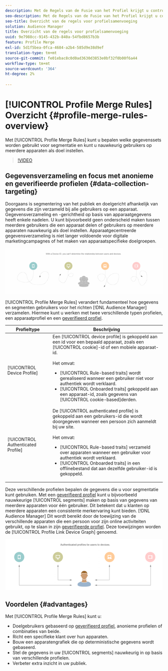 ```yaml
---
description: Met de Regels van de Fusie van het Profiel krijgt u controle over de gegevensreeksen die voor segmentatie worden gebruikt en kan een persoon over veelvoudige apparaten nauwkeurig richten.
seo-description: Met de Regels van de Fusie van het Profiel krijgt u controle over de gegevensreeksen die voor segmentatie worden gebruikt en kan een persoon over veelvoudige apparaten nauwkeurig richten.
seo-title: Overzicht van de regels voor profielsamenvoeging
solution: Audience Manager
title: Overzicht van de regels voor profielsamenvoeging
uuid: 9e7988cc-9145-432b-840a-54fbd8657b3b
feature: Profile Merge
exl-id: 5d1f5bea-0fca-4684-a2b4-585d9e38d9ef
translation-type: tm+mt
source-git-commit: fe01ebac8c0d0ad3630d3853e0bf32f0b00f6a44
workflow-type: tm+mt
source-wordcount: '364'
ht-degree: 2%

---
```


# [!UICONTROL Profile Merge Rules] Overzicht {#profile-merge-rules-overview}

Met [!UICONTROL Profile Merge Rules] kunt u bepalen welke gegevenssets worden gebruikt voor segmentatie en kunt u nauwkeurig gebruikers op meerdere apparaten als doel instellen.

>[!VIDEO](https://video.tv.adobe.com/v/28974)

## Gegevensverzameling en focus met anonieme en geverifieerde profielen {#data-collection-targeting}

Doorgaans is segmentering van het publiek en doelgericht afhankelijk van gegevens die zijn verzameld bij alle gebruikers op een apparaat. Gegevensverzameling en -gerichtheid op basis van apparaatgegevens heeft enkele nadelen. U kunt bijvoorbeeld geen onderscheid maken tussen meerdere gebruikers die een apparaat delen of gebruikers op meerdere apparaten nauwkeurig als doel instellen. Apparaatgecentreerde gegevensverzameling is niet langer voldoende voor digitale marketingcampagnes of het maken van apparaatspecifieke doelgroepen.

![](assets/unauthenticated2.png)

[!UICONTROL Profile Merge Rules] verandert fundamenteel hoe gegevens en segmenten gebruikers voor het richten  [!DNL Audience Manager] verzamelen. Hiermee kunt u werken met twee verschillende typen profielen, een apparaatprofiel en een [geverifieerd profiel](../../reference/visitor-authentication-states.md).

| Profieltype | Beschrijving |
|---|---|
| [!UICONTROL Device Profile] | Een [!UICONTROL device profile] is gekoppeld aan een id voor een bepaald apparaat, zoals een [!UICONTROL cookie]-id of een mobiele apparaat-id.<br><br> Het omvat:<ul><li>[!UICONTROL Rule-based traits] wordt gerealiseerd wanneer een gebruiker niet voor authentiek wordt verklaard.</li><li>[!UICONTROL Onboarded traits] gekoppeld aan een apparaat-id, zoals gegevens van  [!UICONTROL cookie-based]derden.</li></ul> |
| [!UICONTROL Authenticated Profile] | De [!UICONTROL authenticated profile] is gekoppeld aan een gebruikers-id die wordt doorgegeven wanneer een persoon zich aanmeldt bij uw site.<br><br>Het omvat:<ul><li>[!UICONTROL Rule-based traits] verzameld over apparaten wanneer een gebruiker voor authentiek wordt verklaard.</li><li>[!UICONTROL Onboarded traits] in een offlinebestand dat aan dezelfde gebruiker-id is gekoppeld.</li></ul> |

Deze verschillende profielen bepalen de gegevens die u voor segmentatie kunt gebruiken. Met een [geverifieerd profiel](../../reference/visitor-authentication-states.md) kunt u bijvoorbeeld nauwkeurige [!UICONTROL segments] maken op basis van gegevens van meerdere apparaten voor één gebruiker. Dit betekent dat u klanten op meerdere apparaten een consistente merkervaring kunt bieden. [!DNL Audience Manager] Dit wordt bereikt door de toewijzing van de verschillende apparaten die een persoon voor zijn online activiteiten gebruikt, op te slaan in zijn  [geverifieerde profiel](../../reference/visitor-authentication-states.md). Deze toewijzingen worden de [!UICONTROL Profile Link Device Graph] genoemd.

![](assets/authenticated2.png)

## Voordelen {#advantages}

Met [!UICONTROL Profile Merge Rules] kunt u:

* Doelgebruikers gebaseerd op [geverifieerd profiel](../../reference/visitor-authentication-states.md), anonieme profielen of combinaties van beide.
* Richt een specifieke klant over hun apparaten.
* Bouw een apparatengrafiek die op deterministische gegevens wordt gebaseerd.
* Stel de gegevens in uw [!UICONTROL segments] nauwkeurig in op basis van verschillende profielen.
* Verbeter extra inzicht in uw publiek.
